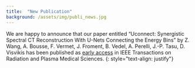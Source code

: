 ```yaml
---
title:  "New Publication"
background: /assets/img/publi_news.jpg
---
```

We are happy to announce that our paper entitled “Uconnect: Synergistic Spectral CT Reconstruction With U-Nets Connecting the Energy Bins” by Z. Wang, A. Bousse, F. Vermet, J. Froment, B. Vedel, A. Perelli, J.-P. Tasu, D. Visvikis has been published as [early access](https://ieeexplore.ieee.org/document/10308615) in IEEE Transactions on Radiation and Plasma Medical Sciences.
{: style="text-align: justify"}


